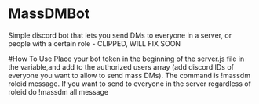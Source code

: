 # MassDMBot
Simple discord bot that lets you send DMs to everyone in a server, or people with a certain role - CLIPPED, WILL FIX SOON


#How To Use
Place your bot token in the beginning of the server.js file in the variable,and add to the authorized users array (add discord IDs of everyone you want to allow to send mass DMs). The command is !massdm roleid message. If you want to send to everyone in the server regardless of roleid do !massdm all message

